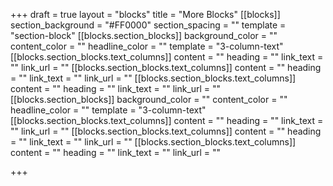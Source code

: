 +++
draft = true
layout = "blocks"
title = "More Blocks"
[[blocks]]
section_background = "#FF0000"
section_spacing = ""
template = "section-block"
[[blocks.section_blocks]]
background_color = ""
content_color = ""
headline_color = ""
template = "3-column-text"
[[blocks.section_blocks.text_columns]]
content = ""
heading = ""
link_text = ""
link_url = ""
[[blocks.section_blocks.text_columns]]
content = ""
heading = ""
link_text = ""
link_url = ""
[[blocks.section_blocks.text_columns]]
content = ""
heading = ""
link_text = ""
link_url = ""
[[blocks.section_blocks]]
background_color = ""
content_color = ""
headline_color = ""
template = "3-column-text"
[[blocks.section_blocks.text_columns]]
content = ""
heading = ""
link_text = ""
link_url = ""
[[blocks.section_blocks.text_columns]]
content = ""
heading = ""
link_text = ""
link_url = ""
[[blocks.section_blocks.text_columns]]
content = ""
heading = ""
link_text = ""
link_url = ""

+++
